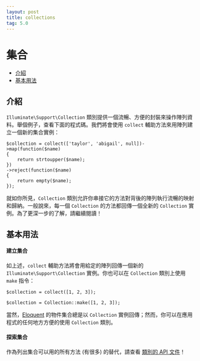 ```yaml
---
layout: post
title: collections
tag: 5.0
---
```

# 集合

- [介紹](#introduction)
- [基本用法](#basic-usage)

<a name="introduction"></a>
## 介紹

`Illuminate\Support\Collection` 類別提供一個流暢、方便的封裝來操作陣列資料。舉個例子，查看下面的程式碼。我們將會使用 `collect` 輔助方法來用陣列建立一個新的集合實例：

	$collection = collect(['taylor', 'abigail', null])->map(function($name)
	{
		return strtoupper($name);
	})
	->reject(function($name)
	{
		return empty($name);
	});


就如你所見，`Collection` 類別允許你串接它的方法對背後的陣列執行流暢的映射和歸納。一般說來，每一個 `Collection` 的方法都回傳一個全新的 `Collection` 實例。為了更深一步的了解，請繼續閱讀！

<a name="basic-usage"></a>
## 基本用法

#### 建立集合

如上述，`collect` 輔助方法將會用給定的陣列回傳一個新的 `Illuminate\Support\Collection` 實例。你也可以在 `Collection` 類別上使用 `make` 指令：

	$collection = collect([1, 2, 3]);

	$collection = Collection::make([1, 2, 3]);

當然，[Eloquent](/laravel_tw/docs/5.0/eloquent) 的物件集合總是以 `Collection` 實例回傳；然而，你可以在應用程式的任何地方方便的使用 `Collection` 類別。

#### 探索集合

作為列出集合可以用的所有方法 (有很多) 的替代，請查看 [類別的 API 文件](http://laravel.com/api/master/Illuminate/Support/Collection.html)！
